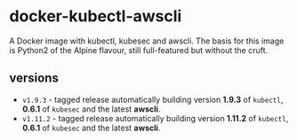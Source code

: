 # docker-kubectl-awscli

A Docker image with kubectl, kubesec and awscli. The basis for this image is Python2 of the Alpine flavour, still full-featured but without the cruft.

## versions

- ``v1.9.3`` - tagged release automatically building version **1.9.3** of ``kubectl``, **0.6.1** of `kubesec` and the latest **awscli**.
- ``v1.11.2`` - tagged release automatically building version **1.11.2** of ``kubectl``, **0.6.1** of `kubesec` and the latest **awscli**.
